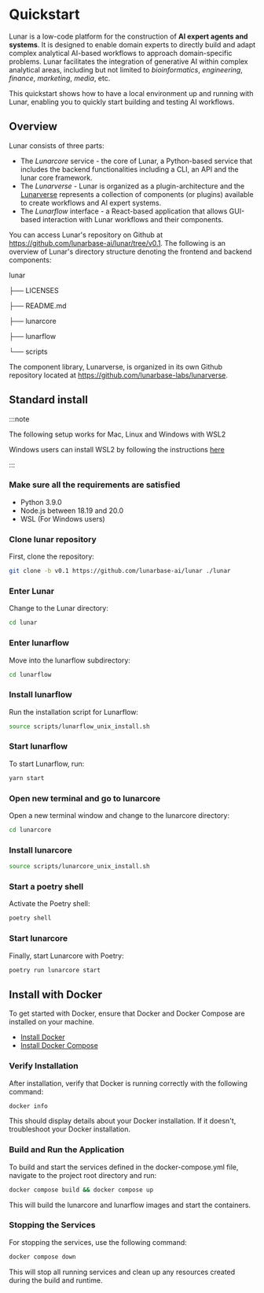 # Quickstart

Lunar is a low-code platform for the construction of **AI expert agents and systems**. It is designed to enable domain experts to directly build and adapt complex analytical AI-based workflows to approach domain-specific problems. Lunar facilitates the integration of generative AI within complex analytical areas, including but not limited to *bioinformatics*, *engineering*, *finance*, *marketing*, *media*, etc.
 
This quickstart shows how to have a local environment up and running with Lunar, enabling you to quickly start building and testing AI workflows.

## Overview

Lunar consists of three parts:
- The _Lunarcore_ service - the core of Lunar, a Python-based service that includes the backend functionalities including a CLI, an API and the lunar core framework.
- The _Lunarverse_ - Lunar is organized as a plugin-architecture and the [Lunarverse](https://github.com/lunarbase-labs/lunarverse) represents a collection of components (or plugins) available to create workflows and AI expert systems.
- The _Lunarflow_ interface - a React-based application that allows GUI-based interaction with Lunar workflows and their components.

You can access Lunar's repository on Github at https://github.com/lunarbase-ai/lunar/tree/v0.1. The following is an overview of Lunar's directory structure denoting the frontend and backend components:

lunar

├── LICENSES

├── README.md

├── lunarcore

├── lunarflow

└── scripts

The component library, Lunarverse, is organized in its own Github repository located at https://github.com/lunarbase-labs/lunarverse. 


## Standard install

:::note

The following setup works for Mac, Linux and Windows with WSL2

Windows users can install WSL2 by following the instructions [here](wsl_install)

:::


### Make sure all the requirements are satisfied

- Python 3.9.0
- Node.js between 18.19 and 20.0
- WSL (For Windows users)

### Clone lunar repository

First, clone the repository:
```bash
git clone -b v0.1 https://github.com/lunarbase-ai/lunar ./lunar
```

### Enter Lunar

Change to the Lunar directory:
```bash
cd lunar
```

### Enter lunarflow

Move into the lunarflow subdirectory:
```bash
cd lunarflow
```

### Install lunarflow

Run the installation script for Lunarflow:

```bash
source scripts/lunarflow_unix_install.sh
```


### Start lunarflow

To start Lunarflow, run:
```bash
yarn start
```

### Open new terminal and go to lunarcore

Open a new terminal window and change to the lunarcore directory:
```bash
cd lunarcore
```

### Install lunarcore

```bash
source scripts/lunarcore_unix_install.sh
```
### Start a poetry shell

Activate the Poetry shell:

```bash
poetry shell
```

### Start lunarcore

Finally, start Lunarcore with Poetry:

```bash
poetry run lunarcore start
```


## Install with Docker

To get started with Docker, ensure that Docker and Docker Compose are installed on your machine.

- [Install Docker](https://docs.docker.com/get-docker/)
- [Install Docker Compose](https://docs.docker.com/compose/install/)

### Verify Installation

After installation, verify that Docker is running correctly with the following command:
```bash
docker info
```
This should display details about your Docker installation. If it doesn't, troubleshoot your Docker installation.

### Build and Run the Application

To build and start the services defined in the docker-compose.yml file, navigate to the project root directory and run:

```bash
docker compose build && docker compose up
```

This will build the lunarcore and lunarflow images and start the containers.

### Stopping the Services
For stopping the services, use the following command:

```bash
docker compose down
```
This will stop all running services and clean up any resources created during the build and runtime.

